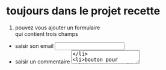 # toujours dans le projet recette 

1. pouvez vous ajouter un formulaire <form> qui contient trois champs 
 - saisir son email <input>
 - saisir un commentaire <textarea>
 - bouton pour valider <button>
2. dans le css je veux que vous mettiez 3 champs l'un en dessous de l'autre
3 une fois que vous avez fini de coder 
    - git add .
    - git commit -m "exo2"